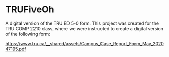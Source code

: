 # TRUFiveOh
A digital version of the TRU ED 5-0 form. This project was created for the TRU COMP 2210 class, where we were instructed to create a digital version of the following form:

https://www.tru.ca/__shared/assets/Campus_Case_Report_Form_May_202047195.pdf
